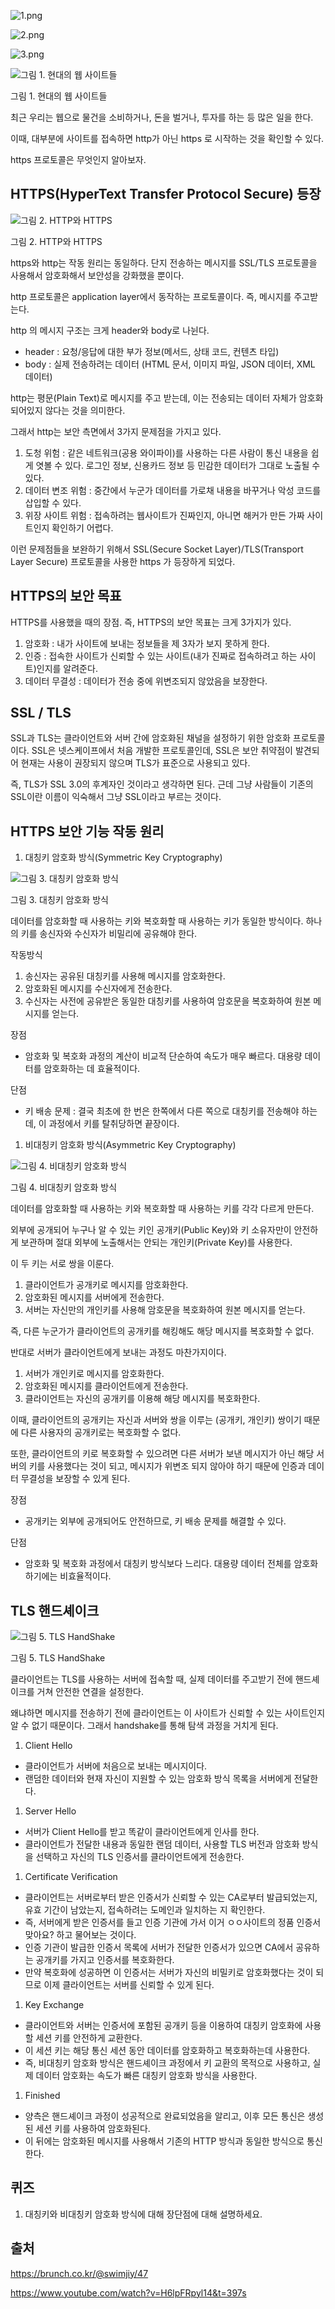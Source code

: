 ![1.png](/img/09_https/1.png)

![2.png](/img/09_https/2.png)

![3.png](/img/09_https/3.png)

![그림 1. 현대의 웹 사이트들](/img/09_https/4.png)

그림 1. 현대의 웹 사이트들

최근 우리는 웹으로 물건을 소비하거나, 돈을 벌거나, 투자를 하는 등 많은 일을 한다.

이때, 대부분에 사이트를 접속하면 http가 아닌 https 로 시작하는 것을 확인할 수 있다.

https 프로토콜은 무엇인지 알아보자.

## HTTPS(HyperText Transfer Protocol Secure) 등장

![그림 2. HTTP와 HTTPS](/img/09_https/5.png)

그림 2. HTTP와 HTTPS

https와 http는 작동 원리는 동일하다. 단지 전송하는 메시지를 SSL/TLS 프로토콜을 사용해서 암호화해서 보안성을 강화했을 뿐이다.

http 프로토콜은 application layer에서 동작하는 프로토콜이다. 즉, 메시지를 주고받는다.

http 의 메시지 구조는 크게 header와 body로 나뉜다.

- header : 요청/응답에 대한 부가 정보(메서드, 상태 코드, 컨텐츠 타입)
- body : 실제 전송하려는 데이터 (HTML 문서, 이미지 파일, JSON 데이터, XML 데이터)

http는 평문(Plain Text)로 메시지를 주고 받는데, 이는 전송되는 데이터 자체가 암호화되어있지 않다는 것을 의미한다.

그래서 http는 보안 측면에서 3가지 문제점을 가지고 있다.

1. 도청 위험 : 같은 네트워크(공용 와이파이)를 사용하는 다른 사람이 통신 내용을 쉽게 엿볼 수 있다. 로그인 정보, 신용카드 정보 등 민감한 데이터가 그대로 노출될 수 있다.
2. 데이터 변조 위험 : 중간에서 누군가 데이터를 가로채 내용을 바꾸거나 악성 코드를 삽입할 수 있다.
3. 위장 사이트 위험 : 접속하려는 웹사이트가 진짜인지, 아니면 해커가 만든 가짜 사이트인지 확인하기 어렵다.

이런 문제점들을 보완하기 위해서 SSL(Secure Socket Layer)/TLS(Transport Layer Secure) 프로토콜을 사용한 https 가 등장하게 되었다.

## HTTPS의 보안 목표

HTTPS를 사용했을 때의 장점. 즉, HTTPS의 보안 목표는 크게 3가지가 있다.

1. 암호화 : 내가 사이트에 보내는 정보들을 제 3자가 보지 못하게 한다.
2. 인증 : 접속한 사이트가 신뢰할 수 있는 사이트(내가 진짜로 접속하려고 하는 사이트)인지를 알려준다.
3. 데이터 무결성 : 데이터가 전송 중에 위변조되지 않았음을 보장한다.

## SSL / TLS

SSL과 TLS는 클라이언트와 서버 간에 암호화된 채널을 설정하기 위한 암호화 프로토콜이다. SSL은 넷스케이프에서 처음 개발한 프로토콜인데, SSL은 보안 취약점이 발견되어 현재는 사용이 권장되지 않으며 TLS가 표준으로 사용되고 있다.

즉, TLS가 SSL 3.0의 후계자인 것이라고 생각하면 된다. 근데 그냥 사람들이 기존의 SSL이란 이름이 익숙해서 그냥 SSL이라고 부르는 것이다.

## HTTPS 보안 기능 작동 원리

1. 대칭키 암호화 방식(Symmetric Key Cryptography)

![그림 3. 대칭키 암호화 방식](/img/09_https/6.png)

그림 3. 대칭키 암호화 방식

데이터를 암호화할 때 사용하는 키와 복호화할 때 사용하는 키가 동일한 방식이다. 하나의 키를 송신자와 수신자가 비밀리에 공유해야 한다.

작동방식

1. 송신자는 공유된 대칭키를 사용해 메시지를 암호화한다.
2. 암호화된 메시지를 수신자에게 전송한다.
3. 수신자는 사전에 공유받은 동일한 대칭키를 사용하여 암호문을 복호화하여 원본 메시지를 얻는다.

장점

- 암호화 및 복호화 과정의 계산이 비교적 단순하여 속도가 매우 빠르다. 대용량 데이터를 암호화하는 데 효율적이다.

단점

- 키 배송 문제 : 결국 최초에 한 번은 한쪽에서 다른 쪽으로 대칭키를 전송해야 하는데, 이 과정에서 키를 탈취당하면 끝장이다.

1. 비대칭키 암호화 방식(Asymmetric Key Cryptography)

![그림 4. 비대칭키 암호화 방식](/img/09_https/7.png)

그림 4. 비대칭키 암호화 방식

데이터를 암호화할 때 사용하는 키와 복호화할 때 사용하는 키를 각각 다르게 만든다.

외부에 공개되어 누구나 알 수 있는 키인 공개키(Public Key)와 키 소유자만이 안전하게 보관하며 절대 외부에 노출해서는 안되는 개인키(Private Key)를 사용한다.

이 두 키는 서로 쌍을 이룬다.

1. 클라이언트가 공개키로 메시지를 암호화한다.
2. 암호화된 메시지를 서버에게 전송한다.
3. 서버는 자신만의 개인키를 사용해 암호문을 복호화하여 원본 메시지를 얻는다.

즉, 다른 누군가가 클라이언트의 공개키를 해킹해도 해당 메시지를 복호화할 수 없다.

반대로 서버가 클라이언트에게 보내는 과정도 마찬가지이다.

1. 서버가 개인키로 메시지를 암호화한다.
2. 암호화된 메시지를 클라이언트에게 전송한다.
3. 클라이언트는 자신의 공개키를 이용해 해당 메시지를 복호화한다.

이때, 클라이언트의 공개키는 자신과 서버와 쌍을 이루는 (공개키, 개인키) 쌍이기 때문에 다른 사용자의 공개키로는 복호화할 수 없다.

또한, 클라이언트의 키로 복호화할 수 있으려면 다른 서버가 보낸 메시지가 아닌 해당 서버의 키를 사용했다는 것이 되고, 메시지가 위변조 되지 않아야 하기 때문에 인증과 데이터 무결성을 보장할 수 있게 된다.

장점

- 공개키는 외부에 공개되어도 안전하므로, 키 배송 문제를 해결할 수 있다.

단점

- 암호화 및 복호화 과정에서 대칭키 방식보다 느리다. 대용량 데이터 전체를 암호화하기에는 비효율적이다.

## TLS 핸드셰이크

![그림 5. TLS HandShake](/img/09_https/8.png)

그림 5. TLS HandShake

클라이언트는 TLS를 사용하는 서버에 접속할 때, 실제 데이터를 주고받기 전에 핸드셰이크를 거쳐 안전한 연결을 설정한다.

왜냐하면 메시지를 전송하기 전에 클라이언트는 이 사이트가 신뢰할 수 있는 사이트인지 알 수 없기 때문이다. 그래서 handshake를 통해 탐색 과정을 거치게 된다.

1. Client Hello

- 클라이언트가 서버에 처음으로 보내는 메시지이다.
- 랜덤한 데이터와 현재 자신이 지원할 수 있는 암호화 방식 목록을 서버에게 전달한다.

1. Server Hello

- 서버가 Client Hello를 받고 똑같이 클라이언트에게 인사를 한다.
- 클라이언트가 전달한 내용과 동일한 랜덤 데이터, 사용할 TLS 버전과 암호화 방식을 선택하고 자신의 TLS 인증서를 클라이언트에게 전송한다.

1. Certificate Verification

- 클라이언트는 서버로부터 받은 인증서가 신뢰할 수 있는 CA로부터 발급되었는지, 유효 기간이 남았는지, 접속하려는 도메인과 일치하는 지 확인한다.
- 즉, 서버에게 받은 인증서를 들고 인증 기관에 가서 이거 ㅇㅇ사이트의 정품 인증서 맞아요? 하고 물어보는 것이다.
- 인증 기관이 발급한 인증서 목록에 서버가 전달한 인증서가 있으면 CA에서 공유하는 공개키를 가지고 인증서를 복호화한다.
- 만약 복호화에 성공하면 이 인증서는 서버가 자신의 비밀키로 암호화했다는 것이 되므로 이제 클라이언트는 서버를 신뢰할 수 있게 된다.

1. Key Exchange

- 클라이언트와 서버는 인증서에 포함된 공개키 등을 이용하여 대칭키 암호화에 사용할 세션 키를 안전하게 교환한다.
- 이 세션 키는 해당 통신 세션 동안 데이터를 암호화하고 복호화하는데 사용한다.
- 즉, 비대칭키 암호화 방식은 핸드셰이크 과정에서 키 교환의 목적으로 사용하고, 실제 데이터 암호화는 속도가 빠른 대칭키 암호화 방식을 사용한다.

1. Finished

- 양측은 핸드셰이크 과정이 성공적으로 완료되었음을 알리고, 이후 모든 통신은 생성된 세션 키를 사용하여 암호화된다.
- 이 뒤에는 암호화된 메시지를 사용해서 기존의 HTTP 방식과 동일한 방식으로 통신한다.

## 퀴즈

1. 대칭키와 비대칭키 암호화 방식에 대해 장단점에 대해 설명하세요.

## 출처

https://brunch.co.kr/@swimjiy/47

https://www.youtube.com/watch?v=H6lpFRpyl14&t=397s
